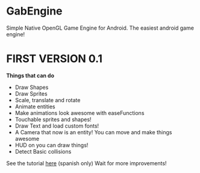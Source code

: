 GabEngine
=========

Simple Native OpenGL Game Engine for Android. The easiest android game engine!

FIRST VERSION 0.1
=================
**Things that can do**

* Draw Shapes
* Draw Sprites
* Scale, translate and rotate
* Animate entities
* Make animations look awesome with easeFunctions
* Touchable sprites and shapes!
* Draw Text and load custom fonts!
* A Camera that now is an entity! You can move and make things awesome
* HUD on you can draw things!
* Detect Basic collisions

See the tutorial [here](http://creatuvideojuegoandroid.blogspot.com.es/) (spanish only)
Wait for more improvements!

